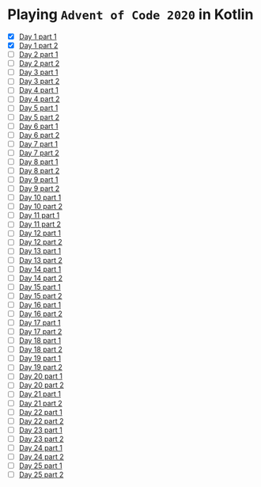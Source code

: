 # Playing `Advent of Code 2020` in Kotlin

- [x] [Day 1 part 1](https://github.com/pavi2410/AdventOfCode2020-KT/tree/main/Day1_1.ws.kts)
- [x] [Day 1 part 2](https://github.com/pavi2410/AdventOfCode2020-KT/tree/main/Day1_2.ws.kts)
- [ ] [Day 2 part 1](https://github.com/pavi2410/AdventOfCode2020-KT/tree/main/Day2_1.ws.kts)
- [ ] [Day 2 part 2](https://github.com/pavi2410/AdventOfCode2020-KT/tree/main/Day2_2.ws.kts)
- [ ] [Day 3 part 1](https://github.com/pavi2410/AdventOfCode2020-KT/tree/main/Day3_1.ws.kts)
- [ ] [Day 3 part 2](https://github.com/pavi2410/AdventOfCode2020-KT/tree/main/Day3_2.ws.kts)
- [ ] [Day 4 part 1](https://github.com/pavi2410/AdventOfCode2020-KT/tree/main/Day4_1.ws.kts)
- [ ] [Day 4 part 2](https://github.com/pavi2410/AdventOfCode2020-KT/tree/main/Day4_2.ws.kts)
- [ ] [Day 5 part 1](https://github.com/pavi2410/AdventOfCode2020-KT/tree/main/Day5_1.ws.kts)
- [ ] [Day 5 part 2](https://github.com/pavi2410/AdventOfCode2020-KT/tree/main/Day5_2.ws.kts)
- [ ] [Day 6 part 1](https://github.com/pavi2410/AdventOfCode2020-KT/tree/main/Day6_1.ws.kts)
- [ ] [Day 6 part 2](https://github.com/pavi2410/AdventOfCode2020-KT/tree/main/Day6_2.ws.kts)
- [ ] [Day 7 part 1](https://github.com/pavi2410/AdventOfCode2020-KT/tree/main/Day7_1.ws.kts)
- [ ] [Day 7 part 2](https://github.com/pavi2410/AdventOfCode2020-KT/tree/main/Day7_2.ws.kts)
- [ ] [Day 8 part 1](https://github.com/pavi2410/AdventOfCode2020-KT/tree/main/Day8_1.ws.kts)
- [ ] [Day 8 part 2](https://github.com/pavi2410/AdventOfCode2020-KT/tree/main/Day8_2.ws.kts)
- [ ] [Day 9 part 1](https://github.com/pavi2410/AdventOfCode2020-KT/tree/main/Day9_1.ws.kts)
- [ ] [Day 9 part 2](https://github.com/pavi2410/AdventOfCode2020-KT/tree/main/Day9_2.ws.kts)
- [ ] [Day 10 part 1](https://github.com/pavi2410/AdventOfCode2020-KT/tree/main/Day10_1.ws.kts)
- [ ] [Day 10 part 2](https://github.com/pavi2410/AdventOfCode2020-KT/tree/main/Day10_2.ws.kts)
- [ ] [Day 11 part 1](https://github.com/pavi2410/AdventOfCode2020-KT/tree/main/Day11_1.ws.kts)
- [ ] [Day 11 part 2](https://github.com/pavi2410/AdventOfCode2020-KT/tree/main/Day11_2.ws.kts)
- [ ] [Day 12 part 1](https://github.com/pavi2410/AdventOfCode2020-KT/tree/main/Day12_1.ws.kts)
- [ ] [Day 12 part 2](https://github.com/pavi2410/AdventOfCode2020-KT/tree/main/Day12_2.ws.kts)
- [ ] [Day 13 part 1](https://github.com/pavi2410/AdventOfCode2020-KT/tree/main/Day13_1.ws.kts)
- [ ] [Day 13 part 2](https://github.com/pavi2410/AdventOfCode2020-KT/tree/main/Day13_2.ws.kts)
- [ ] [Day 14 part 1](https://github.com/pavi2410/AdventOfCode2020-KT/tree/main/Day14_1.ws.kts)
- [ ] [Day 14 part 2](https://github.com/pavi2410/AdventOfCode2020-KT/tree/main/Day14_2.ws.kts)
- [ ] [Day 15 part 1](https://github.com/pavi2410/AdventOfCode2020-KT/tree/main/Day15_1.ws.kts)
- [ ] [Day 15 part 2](https://github.com/pavi2410/AdventOfCode2020-KT/tree/main/Day15_2.ws.kts)
- [ ] [Day 16 part 1](https://github.com/pavi2410/AdventOfCode2020-KT/tree/main/Day16_1.ws.kts)
- [ ] [Day 16 part 2](https://github.com/pavi2410/AdventOfCode2020-KT/tree/main/Day16_2.ws.kts)
- [ ] [Day 17 part 1](https://github.com/pavi2410/AdventOfCode2020-KT/tree/main/Day17_1.ws.kts)
- [ ] [Day 17 part 2](https://github.com/pavi2410/AdventOfCode2020-KT/tree/main/Day17_2.ws.kts)
- [ ] [Day 18 part 1](https://github.com/pavi2410/AdventOfCode2020-KT/tree/main/Day18_1.ws.kts)
- [ ] [Day 18 part 2](https://github.com/pavi2410/AdventOfCode2020-KT/tree/main/Day18_2.ws.kts)
- [ ] [Day 19 part 1](https://github.com/pavi2410/AdventOfCode2020-KT/tree/main/Day19_1.ws.kts)
- [ ] [Day 19 part 2](https://github.com/pavi2410/AdventOfCode2020-KT/tree/main/Day19_2.ws.kts)
- [ ] [Day 20 part 1](https://github.com/pavi2410/AdventOfCode2020-KT/tree/main/Day20_1.ws.kts)
- [ ] [Day 20 part 2](https://github.com/pavi2410/AdventOfCode2020-KT/tree/main/Day20_2.ws.kts)
- [ ] [Day 21 part 1](https://github.com/pavi2410/AdventOfCode2020-KT/tree/main/Day21_1.ws.kts)
- [ ] [Day 21 part 2](https://github.com/pavi2410/AdventOfCode2020-KT/tree/main/Day21_2.ws.kts)
- [ ] [Day 22 part 1](https://github.com/pavi2410/AdventOfCode2020-KT/tree/main/Day22_1.ws.kts)
- [ ] [Day 22 part 2](https://github.com/pavi2410/AdventOfCode2020-KT/tree/main/Day22_2.ws.kts)
- [ ] [Day 23 part 1](https://github.com/pavi2410/AdventOfCode2020-KT/tree/main/Day23_1.ws.kts)
- [ ] [Day 23 part 2](https://github.com/pavi2410/AdventOfCode2020-KT/tree/main/Day23_2.ws.kts)
- [ ] [Day 24 part 1](https://github.com/pavi2410/AdventOfCode2020-KT/tree/main/Day24_1.ws.kts)
- [ ] [Day 24 part 2](https://github.com/pavi2410/AdventOfCode2020-KT/tree/main/Day24_2.ws.kts)
- [ ] [Day 25 part 1](https://github.com/pavi2410/AdventOfCode2020-KT/tree/main/Day25_1.ws.kts)
- [ ] [Day 25 part 2](https://github.com/pavi2410/AdventOfCode2020-KT/tree/main/Day25_2.ws.kts)
